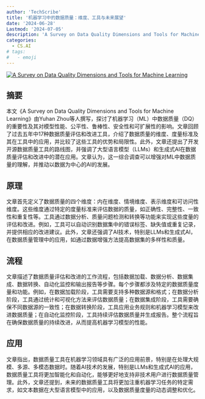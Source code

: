 ```yaml
---
author: 'TechScribe'
title: '机器学习中的数据质量：维度、工具与未来展望'
date: '2024-06-28'
Lastmod: '2024-07-05'
description: 'A Survey on Data Quality Dimensions and Tools for Machine Learning'
categories:
  - CS.AI
# tags:
#   - emoji
---
```


[![A Survey on Data Quality Dimensions and Tools for Machine Learning](https://arxiv-research-1301205113.cos.ap-guangzhou.myqcloud.com/images/2406.19614v1.pdf_0.jpg)](https://arxiv.org/abs/2406.19614v1)

## 摘要

本文《A Survey on Data Quality Dimensions and Tools for Machine Learning》由Yuhan Zhou等人撰写，探讨了机器学习（ML）中数据质量（DQ）的重要性及其对模型性能、公平性、鲁棒性、安全性和可扩展性的影响。文章回顾了过去五年中17种数据质量评估和改进工具，介绍了数据质量的维度、度量标准及其在工具中的应用，并比较了这些工具的优势和局限性。此外，文章还提出了开发开源数据质量工具的路线图，并强调了大型语言模型（LLMs）和生成式AI在数据质量评估和改进中的潜在应用。文章认为，这一综合调查可以增强对ML中数据质量的理解，并推动以数据为中心的AI的发展。<!--more-->

## 原理

文章首先定义了数据质量的四个维度：内在维度、情境维度、表示维度和可访问性维度。这些维度通过特定的度量标准来评估数据的质量，如正确性、完整性、一致性和重复性等。工具通过数据分析、质量问题检测和转换等功能来实现这些度量的评估和改进。例如，工具可以自动识别数据集中的错误标签、缺失值或重复记录，并提供相应的改进建议。此外，文章还强调了AI技术，特别是LLMs和生成式AI，在数据质量管理中的应用，如通过数据增强方法提高数据集的多样性和质量。

## 流程

文章描述了数据质量评估和改进的工作流程，包括数据加载、数据分析、数据集成、数据转换、自动化监控和输出报告等步骤。每个步骤都涉及特定的数据质量度量和功能。例如，在数据加载阶段，工具需要支持多种数据源和格式；在数据分析阶段，工具通过统计和可视化方法来评估数据质量；在数据集成阶段，工具需要确保不同数据源的一致性；在数据转换阶段，工具应用业务规则和机器学习模型来改进数据质量；在自动化监控阶段，工具持续评估数据质量并生成报告。整个流程旨在确保数据质量的持续改进，从而提高机器学习模型的性能。

## 应用

文章指出，数据质量工具在机器学习领域具有广泛的应用前景，特别是在处理大规模、多源、多模态数据时。随着AI技术的发展，特别是LLMs和生成式AI的应用，数据质量工具将更加智能化和自动化，能够更好地支持非技术用户进行数据质量管理。此外，文章还提到，未来的数据质量工具将更加注重机器学习任务的特定需求，如文本数据在大型语言模型中的应用，以及数据质量度量的动态调整和优化。